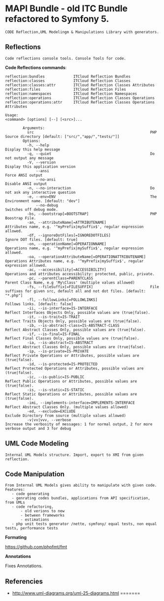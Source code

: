 MAPI Bundle - old ITC Bundle refactored to Symfony 5.
==========

    CODE Reflection,UML Modelingm & Manipulations Library with generators.


Reflections
-----------

    Code reflections console tools. Console Tools for code.


**Code Reflections commands**:

    reflection:bundles             ITCloud Reflection Bundles
    reflection:classes             ITCloud Reflection Classes
    reflection:classes:attr        ITCloud Reflection Classes Attributes
    reflection:files               ITCloud Reflection Files
    reflection:namespaces          ITCloud Reflection Namespaces
    reflection:operations          ITCloud Reflection Classes Operations
    reflection:operations:attr     ITCloud Reflection Classes Operations Attributes

    Usage:
    <command> [options] [--] [<src>]...
            
            Arguments:
              src                                                     PHP Source directory [default: ["src/","app/","tests/"]]
            Options:
              -h, --help                                              Display this help message
              -q, --quiet                                             Do not output any message
              -V, --version                                           Display this application version
                  --ansi                                              Force ANSI output
                  --no-ansi                                           Disable ANSI output
              -n, --no-interaction                                    Do not ask any interactive question
              -e, --env=ENV                                           The Environment name. [default: "dev"]
                  --no-debug                                          Switches off debug mode.
              -bs, --bootstrap[=BOOTSTRAP]                            PHP Boostrap File.
              -an, --attributeName[=ATTRIBUTENAME]                    Attributes name, e.g. '^myPrefix|mySuffix$', regular expression allowed.
              -df, --ignoreDotFiles[=IGNOREDOTFILES]                  Ignore DOT files. [default: true]
              -on, --operationName[=OPERATIONNAME]                    Operations name, e.g. '^myPrefix|mySuffix$', regular expression allowed.
              -oa, --operationAttributeName[=OPERATIONATTRIBUTENAME]  Operations Attributes name, e.g. '^myPrefix|mySuffix$', regular expression allowed.
              -ac, --accessibility[=ACCESSIBILITY]                    Operations and attributes accessibility: protected, public, private.
              -pc, --parentClass=PARENTCLASS                          Parent Class Name, e.g 'My\Class' (multiple values allowed)
              -fs, --fileSuffix[=FILESUFFIX]                          File suffixes for given src, default all and not dot files. [default: "*.php"]
              -fl, --followLinks[=FOLLOWLINKS]                        Follows links. [default: false]
              -ii, --is-interface=IS-INTERFACE                        Reflect Interfaces Objects Only, possible values are (true|false).
              -it, --is-trait=IS-TRAIT                                Reflect Traits Objects Only, possible values are (true|false).
              -ib, --is-abstract-class=IS-ABSTRACT-CLASS              Reflect Abstract Classes Only, possible values are (true|false).
              -if, --is-final=IS-FINAL                                Reflect Final Classes Only, possible values are (true|false).
              -ia, --is-abstract=IS-ABSTRACT                          Reflect Abstract Classes Only, possible values are (true|false).
              -ip, --is-private=IS-PRIVATE                            Reflect Private Operations or Attributes, possible values are (true|false).
              -id, --is-protected=IS-PROTECTED                        Reflect Protected Operations or Attributes, possible values are (true|false).
              -ic, --is-public=IS-PUBLIC                              Reflect Public Operations or Attributes, possible values are (true|false).
              -is, --is-static=IS-STATIC                              Reflect Static Operations or Attributes, possible values are (true|false).
              -imi, --implements-interface=IMPLEMENTS-INTERFACE       Reflect Abstract Classes Only. (multiple values allowed)
              -ed, --exclude=EXCLUDE                                  Exclude Directory from source (multiple values allowed)
              -v|vv|vvv, --verbose                                    Increase the verbosity of messages: 1 for normal output, 2 for more verbose output and 3 for debug


UML Code Modeling
-----------------

    Internal UML Models structure. Import, export to XMI from given reflection.

Code Manipulation
-----------------

    From Internal UML Models gives ability to manipulate with given code.
    Features:
       - code generating
       - genrating codes bundles, applications from API specification, from UMLs 
       - code refactoring, 
           - old verions to new
           - between frameworks 
           - estimations
       - php unit tests generator /nette, symfony/ equal tests, non equal tests, performance tests

**Formating**

https://github.com/phpfmt/fmt

**Annotations**

Fixes Annotations.



Referencies
-----------

   * http://www.uml-diagrams.org/uml-25-diagrams.html
=======
